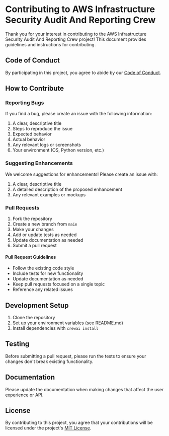 # Contributing to AWS Infrastructure Security Audit And Reporting Crew

Thank you for your interest in contributing to the AWS Infrastructure Security Audit And Reporting Crew project! This document provides guidelines and instructions for contributing.

## Code of Conduct

By participating in this project, you agree to abide by our [Code of Conduct](CODE_OF_CONDUCT.md).

## How to Contribute

### Reporting Bugs

If you find a bug, please create an issue with the following information:

1. A clear, descriptive title
2. Steps to reproduce the issue
3. Expected behavior
4. Actual behavior
5. Any relevant logs or screenshots
6. Your environment (OS, Python version, etc.)

### Suggesting Enhancements

We welcome suggestions for enhancements! Please create an issue with:

1. A clear, descriptive title
2. A detailed description of the proposed enhancement
3. Any relevant examples or mockups

### Pull Requests

1. Fork the repository
2. Create a new branch from `main`
3. Make your changes
4. Add or update tests as needed
5. Update documentation as needed
6. Submit a pull request

#### Pull Request Guidelines

- Follow the existing code style
- Include tests for new functionality
- Update documentation as needed
- Keep pull requests focused on a single topic
- Reference any related issues

## Development Setup

1. Clone the repository
2. Set up your environment variables (see README.md)
3. Install dependencies with `crewai install`

## Testing

Before submitting a pull request, please run the tests to ensure your changes don't break existing functionality.

## Documentation

Please update the documentation when making changes that affect the user experience or API.

## License

By contributing to this project, you agree that your contributions will be licensed under the project's [MIT License](LICENSE).
